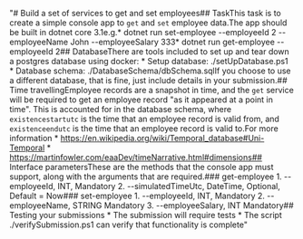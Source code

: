 "# Build a set of services to get and set employees## TaskThis task is to create a simple console app to `get` and `set` employee data.The app should be built in dotnet core 3.1e.g.* dotnet run set-employee --employeeId 2 --employeeName John --employeeSalary 333* dotnet run get-employee --employeeId 2## DatabaseThere are tools included to set up and tear down a postgres database using docker: * Setup database: ./setUpDatabase.ps1 * Database schema: ./DatabaseSchema/dbSchema.sqlIf you choose to use a different database, that is fine, just include details in your submission.## Time travellingEmployee records are a snapshot in time, and the `get` service will be required to get an employee record "as it appeared at a point in time". This is accounted for in the database schema, where `existencestartutc` is the time that an employee record is valid from, and `existenceendutc` is the time that an employee record is valid to.For more information * https://en.wikipedia.org/wiki/Temporal_database#Uni-Temporal * https://martinfowler.com/eaaDev/timeNarrative.html#dimensions## Interface parametersThese are the methods that the console app must support, along with the arguments that are required.### get-employee 1. --employeeId, INT, Mandatory 2. --simulatedTimeUtc, DateTime, Optional, Default = Now### set-employee 1. --employeeId, INT, Mandatory 2. --employeeName, STRING Mandatory 3. --employeeSalary, INT Mandatory## Testing your submissions * The submission will require tests * The script ./verifySubmission.ps1 can verify that functionality is complete" 
